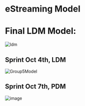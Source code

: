 # eStreaming Model


# Final LDM Model:

![ldm](https://user-images.githubusercontent.com/27741728/195235009-fe2d101e-584a-4631-92d6-d154aba221d9.png)

## Sprint Oct 4th, LDM

![Group5Model](https://user-images.githubusercontent.com/27741728/193989605-8a9d8143-c6d5-4a3d-bbcf-c86bf2022f45.PNG)

## Sprint Oct 7th, PDM

![image](https://user-images.githubusercontent.com/27741728/194688721-d32d58ee-c1ae-4933-b272-17a54e671320.png)
